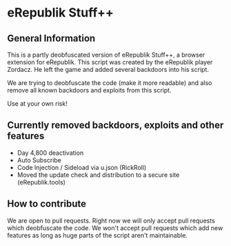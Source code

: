 # eRepublik Stuff++

## General Information
This is a partly deobfuscated version of eRepublik Stuff++, a browser extension for eRepublik. This script was created by the eRepublik player Zordacz. He left the game and added several backdoors into his script.

We are trying to deobfuscate the code (make it more readable) and also remove all known backdoors and exploits from this script.

Use at your own risk!

## Currently removed backdoors, exploits and other features

* Day 4,800 deactivation
* Auto Subscribe
* Code Injection / Sideload via u.json (RickRoll)
* Moved the update check and distribution to a secure site (eRepublik.tools)

## How to contribute

We are open to pull requests. Right now we will only accept pull requests which deobfuscate the code. We won't accept pull requests which add new features as long as huge parts of the script aren't maintainable.
